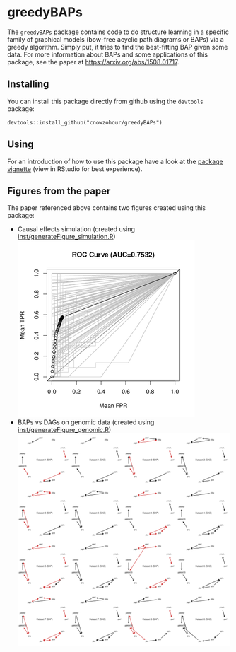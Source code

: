 # greedyBAPs

The `greedyBAPs` package contains code to do structure learning in a specific family of graphical models (bow-free acyclic path diagrams or BAPs) via a greedy algorithm. Simply put, it tries to find the best-fitting BAP given some data. For more information about BAPs and some applications of this package, see the paper at https://arxiv.org/abs/1508.01717.

## Installing

You can install this package directly from github using the `devtools` package:
```
devtools::install_github("cnowzohour/greedyBAPs")
```

## Using

For an introduction of how to use this package have a look at the [package vignette](vignettes/greedyBAPs.Rmd) (view in RStudio for best experience).

## Figures from the paper

The paper referenced above contains two figures created using this package:

* Causal effects simulation (created using [inst/generateFigure_simulation.R](inst/generateFigure_simulation.R))
![Causal effects simulation figure](inst/simulation.png)
* BAPs vs DAGs on genomic data (created using [inst/generateFigure_genomic.R](inst/generateFigure_genomic.R))
![BAPs vs DAGs on genomic data](inst/genomic1.png)
